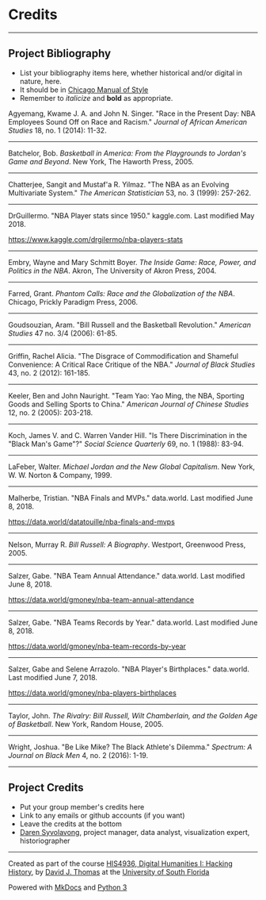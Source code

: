 # Credits

---

## Project Bibliography

* List your bibliography items here, whether historical and/or digital in nature, here.
* It should be in [Chicago Manual of Style](chicagomanualofstyle.org)
* Remember to *italicize* and **bold** as appropriate.

Agyemang, Kwame J. A. and John N. Singer. "Race in the Present Day: NBA Employees Sound Off on Race and Racism." *Journal of African American Studies* 18, no. 1 (2014): 11-32.

---

Batchelor, Bob. *Basketball in America: From the Playgrounds to Jordan's Game and Beyond*. New York, The Haworth Press, 2005.

---

Chatterjee, Sangit and Mustaf'a R. Yilmaz. "The NBA as an Evolving Multivariate System." *The American Statistician* 53, no. 3 (1999): 257-262.

---

DrGuillermo. "NBA Player stats since 1950." kaggle.com. Last modified May 2018.

https://www.kaggle.com/drgilermo/nba-players-stats

---

Embry, Wayne and Mary Schmitt Boyer. *The Inside Game: Race, Power, and Politics in the NBA*. Akron, The University of Akron Press, 2004.

---

Farred, Grant. *Phantom Calls: Race and the Globalization of the NBA*. Chicago, Prickly Paradigm Press, 2006.

---

Goudsouzian, Aram. "Bill Russell and the Basketball Revolution." *American Studies* 47 no. 3/4 (2006): 61-85.

---

Griffin, Rachel Alicia. "The Disgrace of Commodification and Shameful Convenience: A Critical Race Critique of the NBA." *Journal of Black Studies* 43, no. 2 (2012): 161-185.

---

Keeler, Ben and John Nauright. "Team Yao: Yao Ming, the NBA, Sporting Goods and Selling Sports to China." *American Journal of Chinese Studies* 12, no. 2 (2005): 203-218.

---

Koch, James V. and C. Warren Vander Hill. "Is There Discrimination in the "Black Man's Game"?" *Social Science Quarterly* 69, no. 1 (1988): 83-94.

---

LaFeber, Walter. *Michael Jordan and the New Global Capitalism*. New York, W. W. Norton & Company, 1999.

---

Malherbe, Tristian. "NBA Finals and MVPs." data.world. Last modified June 8, 2018.

https://data.world/datatouille/nba-finals-and-mvps

---

Nelson, Murray R. *Bill Russell: A Biography*. Westport, Greenwood Press, 2005.

---

Salzer, Gabe. "NBA Team Annual Attendance." data.world. Last modified June 8, 2018.

https://data.world/gmoney/nba-team-annual-attendance

---

Salzer, Gabe. "NBA Teams Records by Year." data.world. Last modified June 8, 2018.

https://data.world/gmoney/nba-team-records-by-year

---

Salzer, Gabe and Selene Arrazolo. "NBA Player's Birthplaces." data.world. Last modified June 7, 2018.

https://data.world/gmoney/nba-players-birthplaces

---

Taylor, John. *The Rivalry: Bill Russell, Wilt Chamberlain, and the Golden Age of Basketball*. New York, Random House, 2005.

---

Wright, Joshua. "Be Like Mike? The Black Athlete's Dilemma." *Spectrum: A Journal on Black Men* 4, no. 2 (2016): 1-19.

---

## Project Credits

* Put your group member's credits here
* Link to any emails or github accounts (if you want)
* Leave the credits at the bottom
* [Daren Syvolavong](mailto:dsyvolavong@mail.usf.edu), project manager, data analyst, visualization expert, historiographer

---

Created as part of the course [HIS4936, Digital Humanities I: Hacking History](https://hacking-history.readthedocs.io), by [David J. Thomas](https://github.com/thePortus) at the [University of South Florida](https://www.usf.edu)

Powered with [MkDocs](https://mkdocs.org) and [Python 3](https://python.org)
